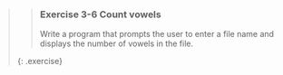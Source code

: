>> ### Exercise 3-6 Count vowels
>>
>> Write a program that prompts the user to enter a file name and displays the number of vowels in the file.
>>
>{: .exercise}